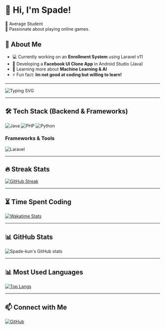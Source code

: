 # 👋 Hi, I'm Spade!  
🔹 Average Student  
🔹 Passionate about playing online games.

## 🚀 About Me
- 💻 Currently working on an **Enrollment System** using Laravel v11
- 📱 Developing a **Facebook UI Clone App** in Android Studio (Java)
- 🎯 Learning more about **Machine Learning & AI**
- ⚡ Fun fact: **Im not good at coding but willing to learn!** 

---

![Typing SVG](https://readme-typing-svg.herokuapp.com?font=Fira+Code&pause=1000&color=F75C7E&width=435&lines=Welcome+to+my+GitHub!;Read+Watch+and+Sleep!;Web+Development+%7C+Android+%7C+AI)

---

## 🛠 Tech Stack (Backend & Frameworks)  
![Java](https://img.shields.io/badge/Java-%23ED8B00.svg?style=flat&logo=java&logoColor=white)
![PHP](https://img.shields.io/badge/PHP-%23777BB4.svg?style=flat&logo=php&logoColor=white)
![Python](https://img.shields.io/badge/Python-%233776AB.svg?style=flat&logo=python&logoColor=white)

### **Frameworks & Tools**  
![Laravel](https://img.shields.io/badge/Laravel-%23FF2D20.svg?style=flat&logo=laravel&logoColor=white)

---

## 🔥 Streak Stats  
[![GitHub Streak](https://streak-stats.demolab.com?user=Spade-kun&theme=radical)](https://git.io/streak-stats)

---

## ⏳ Time Spent Coding  
[![Wakatime Stats](https://github-readme-stats.vercel.app/api/wakatime?username=Spade_kun&layout=compact&theme=radical)](https://wakatime.com/@Spade_kun)

---

## 📊 GitHub Stats  
![Spade-kun's GitHub stats](https://github-readme-stats.vercel.app/api?username=Spade-kun&show_icons=true&theme=radical)  

---

## 📊 Most Used Languages  
[![Top Langs](https://github-readme-stats.vercel.app/api/top-langs/?username=Spade-kun&layout=compact&theme=radical&hide=css,scss,html,hack)](https://github.com/anuraghazra/github-readme-stats)  

---

## 📫 Connect with Me  
[![GitHub](https://img.shields.io/badge/GitHub-000000?style=for-the-badge&logo=github&logoColor=white)](https://github.com/Spade-kun)  
